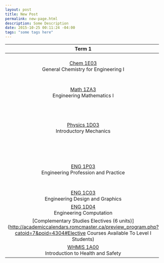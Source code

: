 ```yaml
---
layout: post
title: New Post
permalink: new-page.html
description: Some Description
date: 2015-10-25 00:11:24 -04:00
tags: "some tags here"
---
```


|                                                                                   Term 1                                                                                  |                                                                   Term 2                                                                  |
|:-------------------------------------------------------------------------------------------------------------------------------------------------------------------------:|:-----------------------------------------------------------------------------------------------------------------------------------------:|
|                    [Chem 1E03](http://academiccalendars.romcmaster.ca/preview_program.php?catoid=7&poid=4308#) <br> General Chemistry for Engineering I                   |       [Math 1ZB3](http://academiccalendars.romcmaster.ca/preview_program.php?catoid=7&poid=4308#) <br> Engineering Mathematics II-A       |
|                         [Math 1ZA3](http://academiccalendars.romcmaster.ca/preview_program.php?catoid=7&poid=4308#)<br> Engineering Mathematics I                         |       [Math 1ZC3](http://academiccalendars.romcmaster.ca/preview_program.php?catoid=7&poid=4308#)<br> Engineering Mathematics III-B       |
|                         [Physics 1D03](http://academiccalendars.romcmaster.ca/preview_program.php?catoid=7&poid=4308#)<br> Introductory Mechanics                         | [Physics 1E03](http://academiccalendars.romcmaster.ca/preview_program.php?catoid=7&poid=4308#)<br> Waves, Electricity and Magnetic Fields |
|                     [ENG 1P03](http://academiccalendars.romcmaster.ca/preview_program.php?catoid=7&poid=4308#)<br> Engineering Profession and Practice                    |   [MATLS 1M03](http://academiccalendars.romcmaster.ca/preview_program.php?catoid=7&poid=4308#)<br> Structure and Properties of Materials  |
|                       [ENG 1C03](http://academiccalendars.romcmaster.ca/preview_program.php?catoid=7&poid=4308#)<br> Engineering Design and Graphics                                                                                                                                                                 ||
|                           [ENG 1D04](http://academiccalendars.romcmaster.ca/preview_program.php?catoid=7&poid=4308#)<br> Engineering Computation                                                                                                                                                                     ||
| [Complementary Studies Electives (6 units)](http://academiccalendars.romcmaster.ca/preview_program.php?catoid=7&poid=4304#Elective Courses Available To Level I Students)                                                                                                                                            ||
|                    [WHMIS 1A00](http://academiccalendars.romcmaster.ca/preview_program.php?catoid=7&poid=4308#) <br> Introduction to Health and Safety                                                                                                                                                               ||
